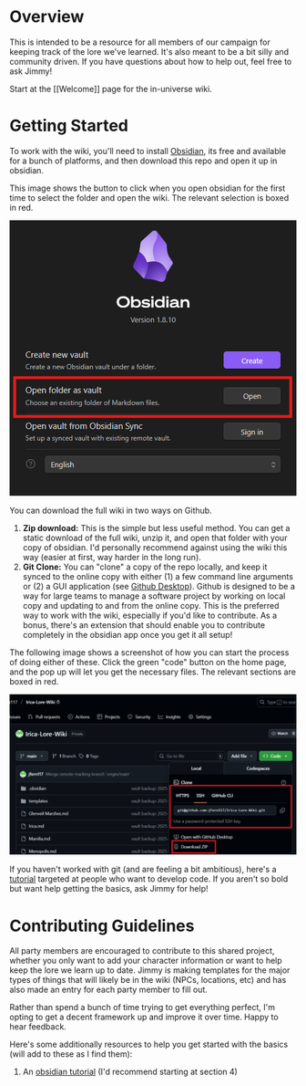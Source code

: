 # Overview
This is intended to be a resource for all members of our campaign for keeping track of the lore we've learned. It's also meant to be a bit silly and community driven. If you have questions about how to help out, feel free to ask Jimmy! 

Start at the [[Welcome]] page for the in-universe wiki.
# Getting Started
To work with the wiki, you'll need to install [Obsidian](https://obsidian.md/), its free and available for a bunch of platforms, and then download this repo and open it up in obsidian. 

This image shows the button to click when you open obsidian for the first time to select the folder and open the wiki. The relevant selection is boxed in red.

![obsidian-vault-image](images/readme/obsidian_opening_instructions.png)

You can download the full wiki in two ways on Github. 
1. **Zip download:** This is the simple but less useful method. You can get a static download of the full wiki, unzip it, and open that folder with your copy of obsidian. I'd personally recommend against using the wiki this way (easier at first, way harder in the long run).
2. **Git Clone:** You can "clone" a copy of the repo locally, and keep it synced to the online copy with either (1) a few command line arguments or (2) a GUI application (see [Github Desktop](https://desktop.github.com/download/)). Github is designed to be a way for large teams to manage a software project by working on local copy and updating to and from the online copy. This is the preferred way to work with the wiki, especially if you'd like to contribute. As a bonus, there's an extension that should enable you to contribute completely in the obsidian app once you get it all setup!

The following image shows a screenshot of how you can start the process of doing either of these. Click the green "code" button on the home page, and the pop up will let you get the necessary files. The relevant sections are boxed in red.

![github_download](Images/readme/github_download_instructions.png)

If you haven't worked with git (and are feeling a bit ambitious), here's a [tutorial](https://www.w3schools.com/git/default.asp?remote=github) targeted at people who want to develop code. If you aren't so bold but want help getting the basics, ask Jimmy for help!

# Contributing Guidelines
All party members are encouraged to contribute to this shared project, whether you only want to add your character information or want to help keep the lore we learn up to date. Jimmy is making templates for the major types of things that will likely be in the wiki (NPCs, locations, etc) and has also made an entry for each party member to fill out.

Rather than spend a bunch of time trying to get everything perfect, I'm opting to get a decent framework up and improve it over time. Happy to hear feedback. 

Here's some additionally resources to help you get started with the basics (will add to these as I find them):
1. An [obsidian tutorial](https://obsidian.rocks/getting-started-with-obsidian-a-beginners-guide/#Getting-Started-with-Obsidian-Notes) (I'd recommend starting at section 4)
